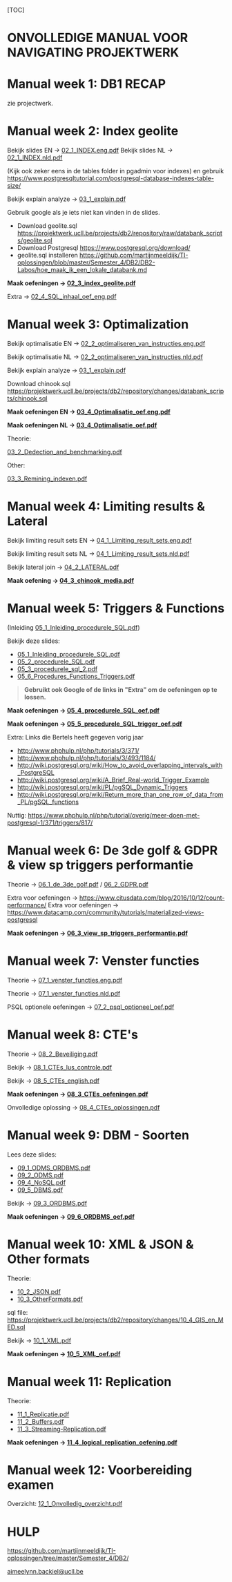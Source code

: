 [TOC]



# ONVOLLEDIGE MANUAL VOOR NAVIGATING PROJEKTWERK

# Manual week 1: DB1 RECAP

zie projectwerk.

# Manual week 2: Index geolite

Bekijk slides EN -> [02_1_INDEX.eng.pdf](https://projektwerk.ucll.be/projects/db2/repository/raw/02_1_INDEX.eng.pdf)
Bekijk slides NL -> [02_1_INDEX.nld.pdf](https://projektwerk.ucll.be/projects/db2/repository/raw/02_1_INDEX.nld.pdf)

(Kijk ook zeker eens in de tables folder in pgadmin voor indexes) en gebruik https://www.postgresqltutorial.com/postgresql-database-indexes-table-size/

Bekijk explain analyze ->  [03_1_explain.pdf](https://projektwerk.ucll.be/projects/db2/repository/raw/03_1_explain.pdf)

Gebruik google als je iets niet kan vinden in de slides.

* Download geolite.sql https://projektwerk.ucll.be/projects/db2/repository/raw/databank_scripts/geolite.sql
* Download Postgresql https://www.postgresql.org/download/
* geolite.sql installeren https://github.com/martijnmeeldijk/TI-oplossingen/blob/master/Semester_4/DB2/DB2-Labos/hoe_maak_ik_een_lokale_databank.md

**Maak oefeningen -> [02_3_index_geolite.pdf](https://projektwerk.ucll.be/projects/db2/repository/raw/02_3_index_geolite.pdf)**



Extra -> [02_4_SQL_inhaal_oef_eng.pdf](https://projektwerk.ucll.be/projects/db2/repository/raw/02_4_SQL_inhaal_oef_eng.pdf)



# Manual week 3: Optimalization

Bekijk optimalisatie EN -> [02_2_optimaliseren_van_instructies.eng.pdf](https://projektwerk.ucll.be/projects/db2/repository/raw/02_2_optimaliseren_van_instructies.eng.pdf)

Bekijk optimalisatie NL -> [02_2_optimaliseren_van_instructies.nld.pdf](https://projektwerk.ucll.be/projects/db2/repository/raw/02_2_optimaliseren_van_instructies.nld.pdf)

Bekijk explain analyze ->  [03_1_explain.pdf](https://projektwerk.ucll.be/projects/db2/repository/raw/03_1_explain.pdf)

Download chinook.sql https://projektwerk.ucll.be/projects/db2/repository/changes/databank_scripts/chinook.sql

**Maak oefeningen EN -> [03_4_Optimalisatie_oef.eng.pdf](https://projektwerk.ucll.be/projects/db2/repository/raw/03_4_Optimalisatie_oef.eng.pdf)**

**Maak oefeningen NL -> [03_4_Optimalisatie_oef.pdf](https://projektwerk.ucll.be/projects/db2/repository/raw/03_4_Optimalisatie_oef.eng.pdf)**

Theorie:

[03_2_Dedection_and_benchmarking.pdf](https://projektwerk.ucll.be/projects/db2/repository/raw/03_2_Dedection_and_benchmarking.pdf)

Other:

[03_3_Remining_indexen.pdf](https://projektwerk.ucll.be/projects/db2/repository/raw/03_3_Remining_indexen.pdf)



# Manual week 4: Limiting results & Lateral

Bekijk limiting result sets EN -> [04_1_Limiting_result_sets.eng.pdf](https://projektwerk.ucll.be/projects/db2/repository/raw/04_1_Limiting_result_sets.eng.pdf)

Bekijk limiting result sets NL -> [04_1_Limiting_result_sets.nld.pdf](https://projektwerk.ucll.be/projects/db2/repository/raw/04_1_Limiting_result_sets.nld.pdf)

Bekijk lateral join -> [04_2_LATERAL.pdf](https://projektwerk.ucll.be/projects/db2/repository/raw/04_2_LATERAL.pdf)

**Maak oefening -> [04_3_chinook_media.pdf](https://projektwerk.ucll.be/projects/db2/repository/raw/04_3_chinook_media.pdf)**

# Manual week 5: Triggers & Functions

(Inleiding [05_1_Inleiding_procedurele_SQL.pdf](https://projektwerk.ucll.be/projects/db2/repository/raw/05_1_Inleiding_procedurele_SQL.pdf))

Bekijk deze slides:

- [05_1_Inleiding_procedurele_SQL.pdf](https://projektwerk.ucll.be/projects/db2/repository/raw/05_1_Inleiding_procedurele_SQL.pdf)
- [05_2_procedurele_SQL.pdf](https://projektwerk.ucll.be/projects/db2/repository/raw/05_2_procedurele_SQL.pdf) 
- [05_3_procedurele_sql_2.pdf](https://projektwerk.ucll.be/projects/db2/repository/raw/05_3_procedurele_sql_2.pdf)
- [05_6_Procedures_Functions_Triggers.pdf](https://projektwerk.ucll.be/projects/db2/repository/raw/05_6_Procedures_Functions_Triggers.pdf)

> **Gebruikt ook Google of de links in "Extra" om de oefeningen op te lossen.**

**Maak oefeningen -> [05_4_procedurele_SQL_oef.pdf](https://projektwerk.ucll.be/projects/db2/repository/raw/05_4_procedurele_SQL_oef.pdf)**

**Maak oefeningen -> [05_5_procedurele_SQL_trigger_oef.pdf](https://projektwerk.ucll.be/projects/db2/repository/raw/05_5_procedurele_SQL_trigger_oef.pdf)**

Extra: 
Links die Bertels heeft gegeven vorig jaar

* http://www.phphulp.nl/php/tutorials/3/371/ 
* http://www.phphulp.nl/php/tutorials/3/493/1184/ 
* http://wiki.postgresql.org/wiki/How_to_avoid_overlapping_intervals_with_PostgreSQL 
* http://wiki.postgresql.org/wiki/A_Brief_Real-world_Trigger_Example
* http://wiki.postgresql.org/wiki/PL/pgSQL_Dynamic_Triggers
* http://wiki.postgresql.org/wiki/Return_more_than_one_row_of_data_from_PL/pgSQL_functions

Nuttig: https://www.phphulp.nl/php/tutorial/overig/meer-doen-met-postgresql-1/371/triggers/817/



# Manual week 6: De 3de golf & GDPR & view sp triggers performantie

Theorie -> [06_1_de_3de_golf.pdf](https://projektwerk.ucll.be/projects/db2/repository/raw/06_1_de_3de_golf.pdf) / [06_2_GDPR.pdf](https://projektwerk.ucll.be/projects/db2/repository/raw/06_2_GDPR.pdf)

Extra voor oefeningen -> https://www.citusdata.com/blog/2016/10/12/count-performance/
Extra voor oefeningen -> https://www.datacamp.com/community/tutorials/materialized-views-postgresql

**Maak oefeningen -> [06_3_view_sp_triggers_performantie.pdf](https://projektwerk.ucll.be/projects/db2/repository/raw/06_3_view_sp_triggers_performantie.pdf)**

# Manual week 7: Venster functies

Theorie -> [07_1_venster_functies.eng.pdf](https://projektwerk.ucll.be/projects/db2/repository/raw/07_1_venster_functies.eng.pdf)

Theorie -> [07_1_venster_functies.nld.pdf](https://projektwerk.ucll.be/projects/db2/repository/raw/07_1_venster_functies.nld.pdf)

PSQL optionele oefeningen -> [07_2_psql_optioneel_oef.pdf](https://projektwerk.ucll.be/projects/db2/repository/raw/07_2_psql_optioneel_oef.pdf)

# Manual week 8: CTE's

Theorie -> [08_2_Beveiliging.pdf](https://projektwerk.ucll.be/projects/db2/repository/raw/08_2_Beveiliging.pdf)

Bekijk -> [08_1_CTEs_lus_controle.pdf](https://projektwerk.ucll.be/projects/db2/repository/raw/08_1_CTEs_lus_controle.pdf)

Bekijk -> [08_5_CTEs_english.pdf](https://projektwerk.ucll.be/projects/db2/repository/raw/08_5_CTEs_english.pdf)

**Maak oefeningen -> [08_3_CTEs_oefeningen.pdf](https://projektwerk.ucll.be/projects/db2/repository/raw/08_3_CTEs_oefeningen.pdf)**

Onvolledige oplossing -> [08_4_CTEs_oplossingen.pdf](https://projektwerk.ucll.be/projects/db2/repository/raw/08_4_CTEs_oplossingen.pdf)

# Manual week 9: DBM - Soorten

Lees deze slides:

- [09_1_ODMS_ORDBMS.pdf](https://projektwerk.ucll.be/projects/db2/repository/raw/09_1_ODMS_ORDBMS.pdf)
- [09_2_ODMS.pdf](https://projektwerk.ucll.be/projects/db2/repository/raw/09_2_ODMS.pdf)
- [09_4_NoSQL.pdf](https://projektwerk.ucll.be/projects/db2/repository/raw/09_4_NoSQL.pdf)
- [09_5_DBMS.pdf](https://projektwerk.ucll.be/projects/db2/repository/raw/09_5_DBMS.pdf)

Bekijk -> [09_3_ORDBMS.pdf](https://projektwerk.ucll.be/projects/db2/repository/raw/09_3_ORDBMS.pdf)

**Maak oefeningen -> [09_6_ORDBMS_oef.pdf](https://projektwerk.ucll.be/projects/db2/repository/raw/09_6_ORDBMS_oef.pdf)**

# Manual week 10: XML & JSON & Other formats

Theorie:

- [10_2_JSON.pdf](https://projektwerk.ucll.be/projects/db2/repository/raw/10_2_JSON.pdf)
- [10_3_OtherFormats.pdf](https://projektwerk.ucll.be/projects/db2/repository/raw/10_3_OtherFormats.pdf)

sql file: https://projektwerk.ucll.be/projects/db2/repository/changes/10_4_GIS_en_MED.sql

Bekijk -> [10_1_XML.pdf](https://projektwerk.ucll.be/projects/db2/repository/raw/10_1_XML.pdf)

**Maak oefeningen -> [10_5_XML_oef.pdf](https://projektwerk.ucll.be/projects/db2/repository/raw/10_5_XML_oef.pdf)**

# Manual week 11: Replication

Theorie:

- [11_1_Replicatie.pdf](https://projektwerk.ucll.be/projects/db2/repository/raw/11_1_Replicatie.pdf)
- [11_2_Buffers.pdf](https://projektwerk.ucll.be/projects/db2/repository/raw/11_2_Buffers.pdf)
- [11_3_Streaming-Replication.pdf](https://projektwerk.ucll.be/projects/db2/repository/raw/11_3_Streaming-Replication.pdf)

**Maak oefeningen -> [11_4_logical_replication_oefening.pdf](https://projektwerk.ucll.be/projects/db2/repository/raw/11_4_logical_replication_oefening.pdf)**

# Manual week 12: Voorbereiding examen

Overzicht: [12_1_Onvolledig_overzicht.pdf](https://projektwerk.ucll.be/projects/db2/repository/raw/12_1_Onvolledig_overzicht.pdf)

# HULP

https://github.com/martijnmeeldijk/TI-oplossingen/tree/master/Semester_4/DB2/

aimeelynn.backiel@ucll.be



